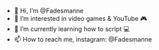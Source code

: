 - 👋 Hi, I’m @Fadesmanne
- 👀 I’m interested in video games & YouTube 🎮
- 🌱 I’m currently learning how to script 💻
- 📫 How to reach me, instagram: @Fadesmanne
